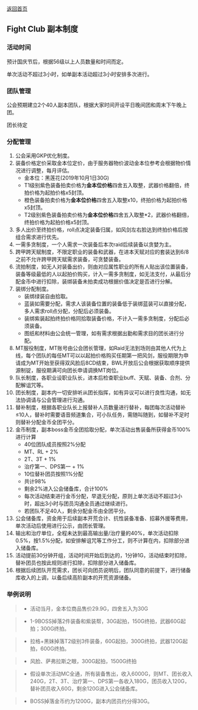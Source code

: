 [返回首页](../)

## Fight Club 副本制度


### 活动时间

预计国庆节后，根据56级以上人员数量和时间而定。

单次活动不超过3小时，如单副本活动超过3小时安排多次进行。

### 团队管理

公会预期建立2个40人副本团队，根据大家时间开设平日晚间团和周末下午晚上团。

团长待定

### 分配管理

1. 公会采用GKP优化制度。
2. 装备价格定价采取金本位定价，由于服务器物价波动金本位参考会根据物价情况进行调整，每月评估。
    * 金本位：黑莲花(2019年10月1日30G)
    * T1级别紫色装备拍卖价格为**金本位价格**四舍五入取整，武器价格翻倍，终拍价格为起拍价格x5封顶。
    * 橙色装备拍卖价格为**金本位价格**四舍五入取整x10，终拍价格为起拍价格x5封顶。
    * T2级别紫色装备拍卖价格为**金本位价格**四舍五入取整*2，武器价格翻倍，终拍价格为起拍价格x5封顶。
3. 多人出价至终拍价格，roll点决定装备归属，如风剑左右脸达到终拍价格后按组合需求进行优先。
4. 一需多贪制度，一个人需求一次装备后本次raid后续装备以贪婪为主。
5. 跨甲跨天赋制度，不限定职业的装备和武器，在进本天赋对应的套装达到6/8之前不允许跨甲跨天赋需求装备，可贪婪装备。
6. 流拍制度，如无人对装备出价，则由对应属性职业的所有人贴出该位置装备，装备等级最低的人以起拍价购买，计入一需多贪制度，如无法支付，从最后分配金币中进行扣除，装绑装备未拍卖成功根据价值决定是否进行分解。
7. 装绑分配制度。
    * 装绑绿装自由拾取。
    * 蓝装如需要分配，需求人该装备位置的装备低于装绑蓝装可以直接分配，多人需求roll点分配，分配后必须装备。
    * 装绑紫装起拍终拍价格同拾取装备价格，不计入一需多贪制度，分配后必须装备。
    * 图纸和材料由公会统一管理，如有需求根据出勤和需求目的团长进行分配。
8. MT服役制度，MT账号由公会团长管理，如Raid无法到场则由其他人代为上线，每个团队的每任MT可以以起拍价格购买任期第一把风剑，服役期限为申请成为MT开始至获得双风脸后8CD结束，BWL开放后公会根据获取顺序提供源制锭，服役期满可向团长申请调换MT岗位。
9. 队长制度，各职业设职业队长，进本后检查职业buff、天赋、装备、合剂、分配解诅咒等。
10. 团长制度，副本内一切安排听从团长指挥，如有异议可以进行良性沟通，如无法协调请与公会管理进行沟通。
11. 替补制度，根据各职业队长上报替补人员数量进行替补，每团每次活动替补≤10人，替补时需要语音频道集合，可小队任务，需随叫随到，如替补不足时则替补分配金币全团平分。
12. 金币制度，副本boss金币全团拾取分配，单次活动出售装备所获得金币100%进行计算
    * 40位团队成员按照2%分配
    * MT、RL + 2%
    * 2T、3T + 1%
    * 治疗第一、DPS第一 + 1%
    * 10位替补团员按照1%分配
    * 共计98%
    * 剩余2%进入公会储备库，合计100%
    * 每次活动结束进行金币分配，早退无分配，原则上单次活动不超过3小时，超出3小时与团员沟通全员通过继续进行。
    * 若团队不足40人，剩余分配金币由全团平分。
13. 公会储备库，资金用于后续副本开荒合计、抗性装备准备、招募外援等费用，单次活动后使用进行公示，由团长管理。
14. 输出和治疗单位，全程未达到最高输出量/治疗量的40%，单次活动扣除0.5%，按1.5%分配，如安排解诅咒等工作分工，则不计算在内，扣除部分进入储备库。
15. 活动提前30分钟开组，活动时间开始后到达的，1分钟1G，活动结束时扣除，替补团员也按此规则进行扣除，扣除部分进入储备库。
16. 根据后续团队开荒需求，团长可向团员说明后，团队同意的前提下，进行储备库收入的上调，以备后续高阶副本的开荒资源储备。

### 举例说明

> * 活动当月，金本位商品售价29.9G，四舍五入为30G

> * 1-9BOSS掉落2件装备和紫装帮，30G起拍，150G终拍，武器60G起拍；300G终拍。

> * 拉格+黑妹掉落T2级别3件装备，60G起拍，300G终拍，武器120G起拍，600G终拍。

> * 风脸、萨弗拉斯之眼，300G起拍，1500G终拍

> * 假设单次活动MC全通，所有装备售出，收入6000G，则MT、团长收入240G，2T、3T、治疗第一、DPS第一各收入180G，团员收入120G，替补团员收入60G，剩余120G进入公会储备库。

> * BOSS掉落金币约为1200G，副本内团员约分得30G。
